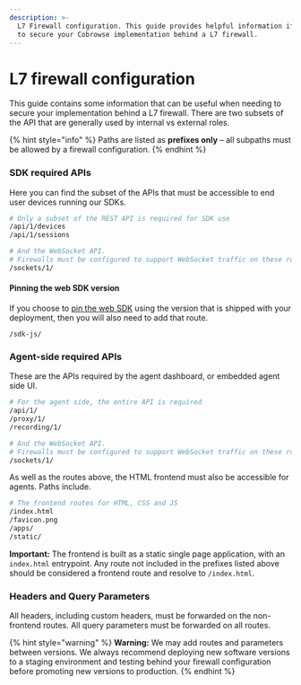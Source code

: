 ```yaml
---
description: >-
  L7 Firewall configuration. This guide provides helpful information if you need
  to secure your Cobrowse implementation behind a L7 firewall.
---
```


# L7 firewall configuration

This guide contains some information that can be useful when needing to secure your implementation behind a L7 firewall. There are two subsets of the API that are generally used by internal vs external roles.

{% hint style="info" %}
Paths are listed as **prefixes only** – all subpaths must be allowed by a firewall configuration.
{% endhint %}

### SDK required APIs

Here you can find the subset of the APIs that must be accessible to end user devices running our SDKs.

```bash
# Only a subset of the REST API is required for SDK use
/api/1/devices
/api/1/sessions

# And the WebSocket API.
# Firewalls must be configured to support WebSocket traffic on these routes 
/sockets/1/
```

#### Pinning the web SDK version

If you choose to [pin the web SDK](web-sdk-pinning.md) using the version that is shipped with your deployment, then you will also need to add that route.

```
/sdk-js/
```

### Agent-side required APIs&#x20;

These are the APIs required by the agent dashboard, or embedded agent side UI.

```bash
# For the agent side, the entire API is required
/api/1/
/proxy/1/
/recording/1/

# And the WebSocket API.
# Firewalls must be configured to support WebSocket traffic on these routes 
/sockets/1/
```

As well as the routes above, the HTML frontend must also be accessible for agents. Paths include.

```bash
# The frontend routes for HTML, CSS and JS
/index.html
/favicon.png
/apps/
/static/
```

**Important:** The frontend is built as a static single page application, with an `index.html` entrypoint. Any route not included in the prefixes listed above should be considered a frontend route and resolve to `/index.html`.

### Headers and Query Parameters

All headers, including custom headers, must be forwarded on the non-frontend routes. All query parameters must be forwarded on all routes.

{% hint style="warning" %}
**Warning:** We may add routes and parameters between versions. We always recommend  deploying new software versions to a staging environment and testing behind your firewall configuration before promoting new versions to production.
{% endhint %}
